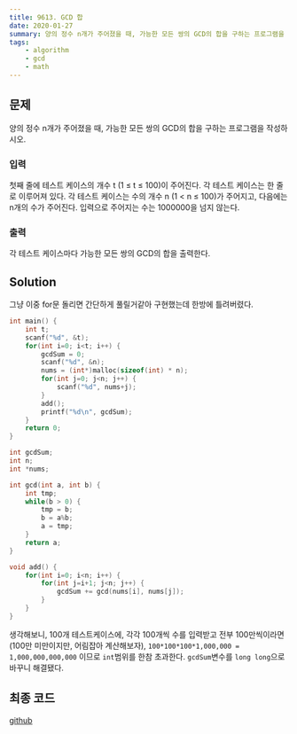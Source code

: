 ```yaml
---
title: 9613. GCD 합
date: 2020-01-27
summary: 양의 정수 n개가 주어졌을 때, 가능한 모든 쌍의 GCD의 합을 구하는 프로그램을 작성하시오.
tags:
    - algorithm
    - gcd
    - math
---
```

## 문제
양의 정수 n개가 주어졌을 때, 가능한 모든 쌍의 GCD의 합을 구하는 프로그램을 작성하시오.
### 입력
첫째 줄에 테스트 케이스의 개수 t (1 ≤ t ≤ 100)이 주어진다. 각 테스트 케이스는 한 줄로 이루어져 있다. 각 테스트 케이스는 수의 개수 n (1 < n ≤ 100)가 주어지고, 다음에는 n개의 수가 주어진다. 입력으로 주어지는 수는 1000000을 넘지 않는다.
### 출력
각 테스트 케이스마다 가능한 모든 쌍의 GCD의 합을 출력한다.

## Solution
그냥 이중 for문 돌리면 간단하게 풀릴거같아 구현했는데 한방에 틀려버렸다.
```cpp
int main() {
    int t;
    scanf("%d", &t);
    for(int i=0; i<t; i++) {
        gcdSum = 0;
        scanf("%d", &n);
        nums = (int*)malloc(sizeof(int) * n);
        for(int j=0; j<n; j++) {
            scanf("%d", nums+j);
        }
        add();
        printf("%d\n", gcdSum);
    }
    return 0;
}

int gcdSum;
int n;
int *nums;

int gcd(int a, int b) {
    int tmp;
    while(b > 0) {
        tmp = b;
        b = a%b;
        a = tmp;
    }
    return a;
}

void add() {
    for(int i=0; i<n; i++) {
        for(int j=i+1; j<n; j++) {
            gcdSum += gcd(nums[i], nums[j]);
        }
    }
}
```
생각해보니, 100개 테스트케이스에, 각각 100개씩 수를 입력받고 전부 100만씩이라면(100만 미만이지만, 어림잡아 계산해보자), `100*100*100*1,000,000 = 1,000,000,000,000` 이므로 `int`범위를 한참 초과한다. `gcdSum`변수를 `long long`으로 바꾸니 해결됐다.

## 최종 코드

[github](https://github.com/shinjawkwang/bojPractice/blob/master/math/gcdORlcm/9613.cpp)
